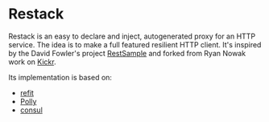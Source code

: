 # Restack
Restack is an easy to declare and inject, autogenerated proxy for an HTTP service. The idea is to make a full featured resilient HTTP client. It's inspired by the David Fowler's project [RestSample](https://github.com/davidfowl/RestSample) and forked from Ryan Nowak work on [Kickr](https://github.com/glennc).

Its implementation is based on:
- [refit](https://github.com/paulcbetts/refit)
- [Polly](https://github.com/App-vNext/Polly)
- [consul](https://github.com/hashicorp/consul)
